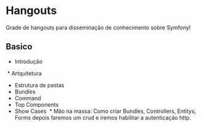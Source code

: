 # Hangouts
Grade de hangouts para disseminação de conhecimento sobre Symfony!

## Basico

* Introdução

  * Artquitetura
  * Estrutura de pastas
  * Bundles
  * Command
  * Top Components
  * Show Cases
  * Mão na massa: Como criar Bundles, Controllers, Entitys, Forms depois faremos um crud e iremos habilitar a autenticação http.
